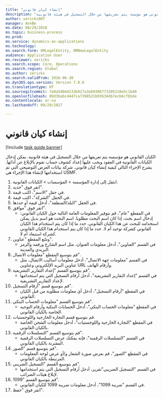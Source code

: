 ```yaml
--- 
title: "إنشاء كيان قانوني"
description: "الكيان القانوني هو مؤسسة يتم تعريفها من خلال التسجيل في هيئة قانونية."
author: sericks007
manager: AnnBe
ms.date: 08/29/2018
ms.topic: business-process
ms.prod: 
ms.service: dynamics-ax-applications
ms.technology: 
ms.search.form: OMLegalEntity, OMNewLegalEntity
audience: Application User
ms.reviewer: sericks
ms.search.scope: Core, Operations
ms.search.region: Global
ms.author: sericks
ms.search.validFrom: 2016-06-30
ms.dyn365.ops.version: Version 7.0.0
ms.translationtype: HT
ms.sourcegitcommit: 7e0a5d044133b917a3eb9386773205218e5c1b40
ms.openlocfilehash: 89d3babc4447ca7398521b93634db7ecb6cfb5de
ms.contentlocale: ar-sa
ms.lasthandoff: 09/29/2017

---
```

# <a name="create-a-legal-entity"></a>إنشاء كيان قانوني

[!include [task guide banner](../../includes/task-guide-banner.md)]

الكيان القانوني هو مؤسسة يتم تعريفها من خلال التسجيل في هيئة قانونية. يمكن إدخال الكيانات القانونية في العقود ويجب عليها إعداد كشوف حساب تقوم بالإبلاغ عن أدائها. يشرح الإجراء التالي كيفية إنشاء كيان قانوني. شركة بيانات العرض التوضيحي التي تم استخدامها لإنشاء هذا الإجراء هي USMF.

1. انتقل إلى إدارة المؤسسة > المؤسسات > الكيانات القانونية.
2. انقر فوق "جديد".
3. في حقل "الاسم"، اكتب قيمة.
4. في الحقل "الشركة"، اكتب قيمة.
5. في الحقل "البلد/المنطقة"، أدخل قيمة أو حددها.
6. انقر فوق "موافق".
    * في المقطع "عام"، قم بتوفير المعلومات العامة التالية حول الكيان القانوني: إدخال اسم بحث، إذا كان اسم البحث مطلوبا. اسم البحث هو اسم بديل يمكن استخدامه للبحث عن هذا الكيان القانوني. حدد ما إذا كان يتم استخدام هذا الكيان القانوني كشركة توحيد أم لا. حدد ما إذا كان يتم استخدام هذا الكيان القانوني كشركة استبعاد أم لا.  
7. وسّع المقطع "عناوين".
    * في القسم "العناوين"، أدخل معلومات العنوان، مثل اسم الشارع ورقمه والرمز البريدي والمدينة.  
8. ‏‫قم بتوسيع المقطع "معلومات الاتصال‬‬".
    * في القسم "معلومات جهة الاتصال"، أدخل معلومات أساليب الاتصال، مثل عناوين البريد الإلكتروني وعناوين URL وأرقام الهاتف.  
9. قم بتوسيع القسم "إعداد التقارير التشريعية".
    * في القسم "إعداد التقارير التشريعية"، أدخل أرقام التسجيل التي يتم استخدامها لإعداد التقارير التشريعية.  
10. قم بتوسيع قسم "أرقام التسجيل".
    * في المقطع "أرقام التسجيل"، أدخل أي معلومات مطلوبة من قبل الكيان القانوني.  
11. ‏‫قم بتوسيع القسم "معلومات الحساب البنكي‬".
    * في المقطع "معلومات الحساب البنكي"، أدخل الحسابات البنكية وأرقام التوجيه الخاصة بالكيان القانوني.  
12. قم بتوسيع قسم التجارة الخارجية واللوجستيات.
    * في المقطع "التجارة الخارجية واللوجستيات"، أدخل معلومات الشحن الخاصة بالكيان القانوني.  
13. قم بتوسيع القسم "التسلسلات الرقمية".
    * في القسم "التسلسلات الرقمية"، فإنه يمكنك عرض التسلسلات الرقمية المقترنة بالكيان القانوني.  
14. قم بتوسيع قسم "الصور‬".
    * في المقطع "الصور"، قم بعرض صورة الشعار و/أو عرض لوحة المعلومات المرتبطة بالكيان القانوني.  
15. قم بتوسيع القسم "التسجيل الضريبي".
    * في القسم "التسجيل الضريبي"تقرير، أدخل أرقام التسجيل التي يتم استخدامها لإبلاغ هيئات الضرائب.  
16. قم بتوسيع القسم "1099".
    * في القسم "ضريبة 1099"، أدخل معلومات ضريبة 1099 للكيان القانوني.  
17. انقر فوق "حفظ".


